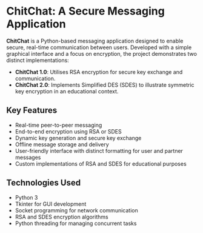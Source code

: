 # ChitChat: A Secure Messaging Application

**ChitChat** is a Python-based messaging application designed to enable secure, real-time communication between users. Developed with a simple graphical interface and a focus on encryption, the project demonstrates two distinct implementations:

- **ChitChat 1.0**: Utilises RSA encryption for secure key exchange and communication.
- **ChitChat 2.0**: Implements Simplified DES (SDES) to illustrate symmetric key encryption in an educational context.

## Key Features

- Real-time peer-to-peer messaging
- End-to-end encryption using RSA or SDES
- Dynamic key generation and secure key exchange
- Offline message storage and delivery
- User-friendly interface with distinct formatting for user and partner messages
- Custom implementations of RSA and SDES for educational purposes

## Technologies Used

- Python 3
- Tkinter for GUI development
- Socket programming for network communication
- RSA and SDES encryption algorithms
- Python threading for managing concurrent tasks
